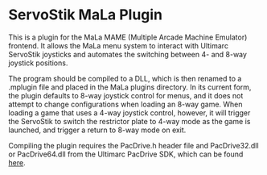 # ServoStik MaLa Plugin

This is a plugin for the MaLa MAME (Multiple Arcade Machine Emulator) frontend.  It allows the MaLa menu system to interact with Ultimarc ServoStik joysticks and automates the switching between 4- and 8-way joystick positions.

The program should be compiled to a DLL, which is then renamed to a .mplugin file and placed in the MaLa plugins directory.  In its current form, the plugin defaults to 8-way joystick control for menus, and it does not attempt to change configurations when loading an 8-way game.  When loading a game that uses a 4-way joystick control, however, it will trigger the ServoStik to switch the restrictor plate to 4-way mode as the game is launched, and trigger a return to 8-way mode on exit.

Compiling the plugin requires the PacDrive.h header file and PacDrive32.dll or PacDrive64.dll from the Ultimarc PacDrive SDK, which can be found [here](https://www.ultimarc.com/programming.html).